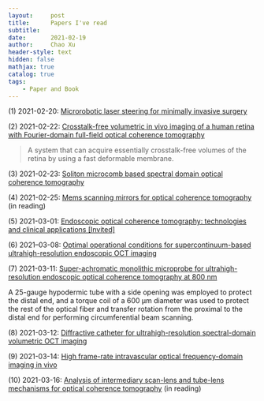```yaml
---
layout:     post
title:      Papers I've read
subtitle:   
date:       2021-02-19
author:     Chao Xu
header-style: text
hidden: false
mathjax: true
catalog: true
tags:
    - Paper and Book
---
```


(1) 2021-02-20: [Microrobotic laser steering for minimally invasive surgery](https://robotics.sciencemag.org/content/6/50/eabd5476)

(2) 2021-02-22: [Crosstalk-free volumetric in vivo imaging of a human retina with Fourier-domain full-field optical coherence tomography](https://www.osapublishing.org/boe/fulltext.cfm?uri=boe-10-12-6390&id=423370)

> A system that can acquire essentially crosstalk-free volumes of the retina by using a fast deformable membrane.

(3) 2021-02-23: [Soliton microcomb based spectral domain optical coherence tomography](https://www.nature.com/articles/s41467-020-20404-9)

(4) 2021-02-25: [Mems scanning mirrors for optical coherence tomography](https://doi.org/10.3390/photonics8010006) (in reading)

(5) 2021-03-01: [Endoscopic optical coherence tomography: technologies and clinical applications [Invited]](http://dx.doi.org/10.1364/boe.8.002405)

(6) 2021–03-08: [Optimal operational conditions for supercontinuum-based ultrahigh-resolution endoscopic OCT imaging](https://doi.org/10.1364/OL.41.000250)

(7) 2021-03-11: [Super-achromatic monolithic microprobe for ultrahigh-resolution endoscopic optical coherence tomography at 800 nm](https://doi.org/10.1038/s41467-017-01494-4)

A 25-gauge hypodermic tube with a side opening was employed to protect the distal end, and a torque coil of a 600 µm diameter was used to protect the rest of the optical fiber and transfer rotation from the proximal to the distal end for performing circumferential beam scanning. 

(8) 2021-03-12: [Diffractive catheter for ultrahigh-resolution spectral-domain volumetric OCT imaging](https://doi.org/10.1364/OL.39.002016)

(9) 2021-03-14: [High frame-rate intravascular optical frequency-domain imaging in vivo](https://doi.org/10.1364/BOE.5.000223)

(10) 2021-03-16: [Analysis of intermediary scan-lens and tube-lens mechanisms for optical coherence tomography](https://doi.org/10.1364/AO.55.000646) (in reading)